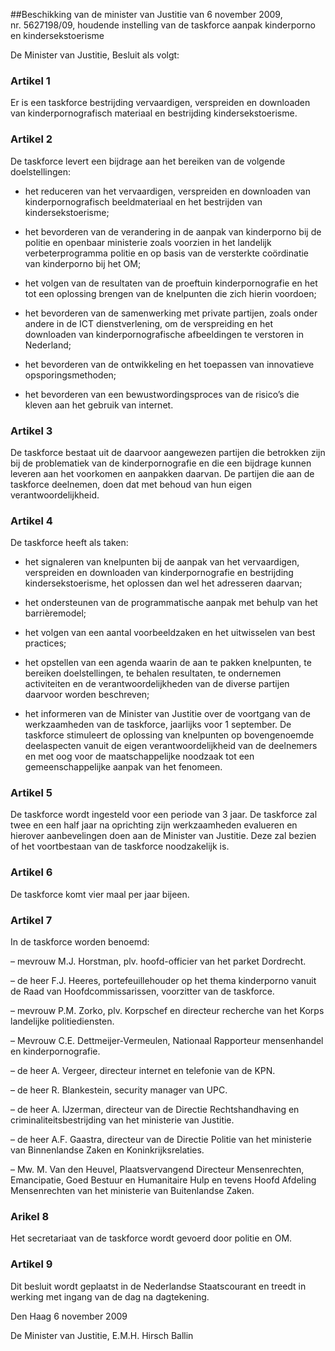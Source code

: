 <meta http-equiv='Content-Type' content='text/html; charset=utf-8' />

##Beschikking van de minister van Justitie van 6 november 2009, nr. 5627198/09, houdende instelling van de taskforce aanpak kinderporno en kindersekstoerisme

De Minister van Justitie,  Besluit als volgt:    

### Artikel  1  

Er is een taskforce bestrijding vervaardigen, verspreiden en downloaden van kinderpornografisch materiaal en bestrijding kindersekstoerisme. 

### Artikel  2  

De taskforce levert een bijdrage aan het bereiken van de volgende doelstellingen: 

* het reduceren van het vervaardigen, verspreiden en downloaden van kinderpornografisch beeldmateriaal en het bestrijden van kindersekstoerisme;  

* het bevorderen van de verandering in de aanpak van kinderporno bij de politie en openbaar ministerie zoals voorzien in het landelijk verbeterprogramma politie en op basis van de versterkte coördinatie van kinderporno bij het OM;  

* het volgen van de resultaten van de proeftuin kinderpornografie en het tot een oplossing brengen van de knelpunten die zich hierin voordoen;  

* het bevorderen van de samenwerking met private partijen, zoals onder andere in de ICT dienstverlening, om de verspreiding en het downloaden van kinderpornografische afbeeldingen te verstoren in Nederland;  

* het bevorderen van de ontwikkeling en het toepassen van innovatieve opsporingsmethoden;  

* het bevorderen van een bewustwordingsproces van de risico’s die kleven aan het gebruik van internet.   

### Artikel  3  

De taskforce bestaat uit de daarvoor aangewezen partijen die betrokken zijn bij de problematiek van de kinderpornografie en die een bijdrage kunnen leveren aan het voorkomen en aanpakken daarvan. De partijen die aan de taskforce deelnemen, doen dat met behoud van hun eigen verantwoordelijkheid. 

### Artikel  4  

De taskforce heeft als taken: 

* het signaleren van knelpunten bij de aanpak van het vervaardigen, verspreiden en downloaden van kinderpornografie en bestrijding kindersekstoerisme, het oplossen dan wel het adresseren daarvan;  

* het ondersteunen van de programmatische aanpak met behulp van het barrièremodel;  

* het volgen van een aantal voorbeeldzaken en het uitwisselen van best practices;  

* het opstellen van een agenda waarin de aan te pakken knelpunten, te bereiken doelstellingen, te behalen resultaten, te ondernemen activiteiten en de verantwoordelijkheden van de diverse partijen daarvoor worden beschreven;  

* het informeren van de Minister van Justitie over de voortgang van de werkzaamheden van de taskforce, jaarlijks voor 1 september.   De taskforce stimuleert de oplossing van knelpunten op bovengenoemde deelaspecten vanuit de eigen verantwoordelijkheid van de deelnemers en met oog voor de maatschappelijke noodzaak tot een gemeenschappelijke aanpak van het fenomeen. 

### Artikel  5  

De taskforce wordt ingesteld voor een periode van 3 jaar. De taskforce zal twee en een half jaar na oprichting zijn werkzaamheden evalueren en hierover aanbevelingen doen aan de Minister van Justitie. Deze zal bezien of het voortbestaan van de taskforce noodzakelijk is. 

### Artikel  6  

De taskforce komt vier maal per jaar bijeen. 

### Artikel  7  

In de taskforce worden benoemd: 

– mevrouw M.J. Horstman, plv. hoofd-officier van het parket Dordrecht.  

– de heer F.J. Heeres, portefeuillehouder op het thema kinderporno vanuit de Raad van Hoofdcommissarissen, voorzitter van de taskforce.  

– mevrouw P.M. Zorko, plv. Korpschef en directeur recherche van het Korps landelijke politiediensten.  

– Mevrouw C.E. Dettmeijer-Vermeulen, Nationaal Rapporteur mensenhandel en kinderpornografie.  

– de heer A. Vergeer, directeur internet en telefonie van de KPN.  

– de heer R. Blankestein, security manager van UPC.  

– de heer A. IJzerman, directeur van de Directie Rechtshandhaving en criminaliteitsbestrijding van het ministerie van Justitie.  

– de heer A.F. Gaastra, directeur van de Directie Politie van het ministerie van Binnenlandse Zaken en Koninkrijksrelaties.  

– Mw. M. Van den Heuvel, Plaatsvervangend Directeur Mensenrechten, Emancipatie, Goed Bestuur en Humanitaire Hulp en tevens Hoofd Afdeling Mensenrechten van het ministerie van Buitenlandse Zaken.   

### Arikel 8  

Het secretariaat van de taskforce wordt gevoerd door politie en OM. 

### Artikel  9  

Dit besluit wordt geplaatst in de Nederlandse Staatscourant en treedt in werking met ingang van de dag na dagtekening. 

Den Haag 
6 november 2009   

De 
Minister van Justitie, 
E.M.H. Hirsch Ballin     
